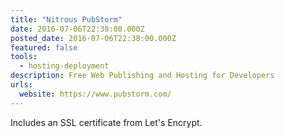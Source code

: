 ```yaml
---
title: "Nitrous PubStorm"
date: 2016-07-06T22:38:00.000Z
posted_date: 2016-07-06T22:38:00.000Z
featured: false
tools: 
  - hosting-deployment
description: Free Web Publishing and Hosting for Developers
urls:
  website: https://www.pubstorm.com/
---
```

Includes an SSL certificate from Let's Encrypt.
